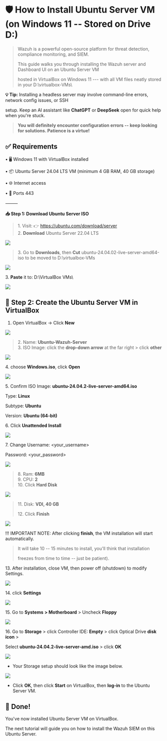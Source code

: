 ﻿# 🛡️ How to Install Ubuntu Server VM (on Windows 11 -- Stored on Drive D:)

> Wazuh is a powerful open-source platform for threat detection,
> compliance monitoring, and SIEM.
>
> This guide walks you through installing the Wazuh server and Dashboard
> UI on an Ubuntu Server VM
>
> hosted in VirtualBox on Windows 11 --- with all VM files neatly stored
> in your D:\\virtualbox-VMs\\

**💡 Tip:** Installing a headless server may involve command-line
errors, network config issues, or SSH

setup. Keep an AI assistant like **ChatGPT** or **DeepSeek** open for
quick help when you're stuck.

> **You will definitely encounter configuration errors -- keep looking
> for solutions. Patience is a virtue!**

## ✅ Requirements

• 🖥️ Windows 11 with VirtualBox installed

• 📦 Ubuntu Server 24.04 LTS VM (minimum 4 GB RAM, 40 GB storage)

• 🌐 Internet access

• 🔐 Ports 443

⸻

**📥 Step 1: Download Ubuntu Server ISO**

> 1\. Visit: 👉 <https://ubuntu.com/download/server>\
> 2. **Download** Ubuntu Server 22.04 LTS

![](../images/4ubuntu2-images/1.png) 
>
> 3\. Go to **Downloads**, then **Cut**
> ubuntu-24.04.02-live-server-amd64-iso to be moved to
> D:\\virtualbox-VMs

![](../images/4ubuntu2-images/2.png) 

3\. **Paste** it to: D:\\VirtualBox VMs\\

![](../images/4ubuntu2-images/3.png) 

## 🧰 Step 2: Create the Ubuntu Server VM in VirtualBox

1.  Open VirtualBox → Click **New**

![](../images/4ubuntu2-images/4.png) 

> 2\. Name: **Ubuntu-Wazuh-Server**\
> 3. ISO Image: click the **drop-down arrow** at the far right \> click
> **other**

![](../images/4ubuntu2-images/5.png) 

4\. choose **Windows.iso**, click **Open**

![](../images/4ubuntu2-images/6.png)
 
5\. Confirm ISO Image: **ubuntu-24.04.2-live-server-amd64.iso**

Type: **Linux**

Subtype: **Ubuntu**

Version: **Ubuntu (64-bit)**

6\. Click **Unattended Install**

![](../images/4ubuntu2-images/7.png) 

7\. Change Username: \<your_username\>

Password: \<your_password\>

![](../images/4ubuntu2-images/8.png) 

> 8\. Ram: **6MB**\
> 9. CPU: **2**\
> 10. Click **Hard Disk**

![](../images/4ubuntu2-images/9.png) 

> 11\. Disk: **VDI, 40 GB**
>
> 12\. Click **Finish**

![](../images/4ubuntu2-images/10.png) 

!!! IMPORTANT NOTE: After clicking **finish**, the VM installation will
start automatically.

> It will take 10 -- 15 minutes to install, you'll think that
> installation
>
> freezes from time to time -- just be patient).

13\. After installation, close VM, then power off (shutdown) to modify
Settings.

![](../images/4ubuntu2-images/11.png) 

14\. click **Settings**

![](../images/4ubuntu2-images/12.png) 

15\. Go to **Systems** **\> Motherboard** \> Uncheck **Floppy**

![](../images/4ubuntu2-images/13.png) 

16\. Go to **Storage** \> click Controller IDE: **Empty** \> click
Optical Drive **disk icon** \>

Select **ubuntu-24.04.2-live-server-amd.iso** \> click **OK**

![](../images/4ubuntu2-images/14.png) 

- Your Storage setup should look like the image below.

![](../images/4ubuntu2-images/15.png) 

- Click **OK**, then click **Start** on VirtualBox, then **log-in** to
  the Ubuntu Server VM.

## 🎉 Done!

You've now installed Ubuntu Server VM on VirtualBox.

The next tutorial will guide you on how to install the Wazuh SIEM on
this Ubuntu Server.
